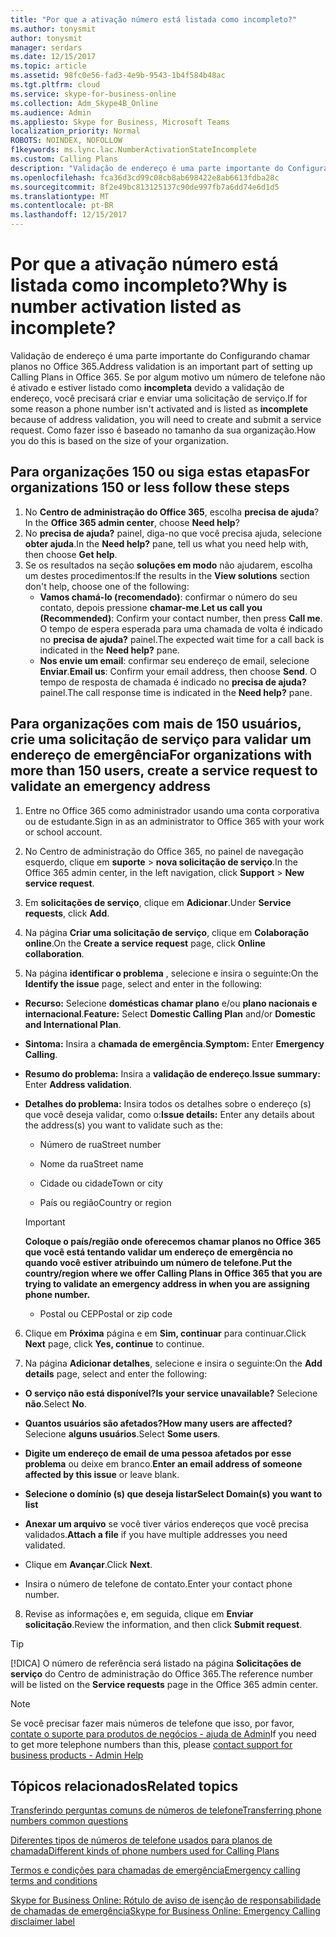 ```yaml
---
title: "Por que a ativação número está listada como incompleto?"
ms.author: tonysmit
author: tonysmit
manager: serdars
ms.date: 12/15/2017
ms.topic: article
ms.assetid: 98fc0e56-fad3-4e9b-9543-1b4f584b48ac
ms.tgt.pltfrm: cloud
ms.service: skype-for-business-online
ms.collection: Adm_Skype4B_Online
ms.audience: Admin
ms.appliesto: Skype for Business, Microsoft Teams
localization_priority: Normal
ROBOTS: NOINDEX, NOFOLLOW
f1keywords: ms.lync.lac.NumberActivationStateIncomplete
ms.custom: Calling Plans
description: "Validação de endereço é uma parte importante do Configurando chamar planos no Office 365. Ele fornece um usuário em sua organização para um endereço de chamada de emergência que pode ser usado pelos serviços de resposta de emergência."
ms.openlocfilehash: fca36d3cd99c08cb8ab698422e8ab6613fdba28c
ms.sourcegitcommit: 8f2e49bc813125137c90de997fb7a6dd74e6d1d5
ms.translationtype: MT
ms.contentlocale: pt-BR
ms.lasthandoff: 12/15/2017
---
```

# <a name="why-is-number-activation-listed-as-incomplete"></a><span data-ttu-id="4ae86-104">Por que a ativação número está listada como incompleto?</span><span class="sxs-lookup"><span data-stu-id="4ae86-104">Why is number activation listed as incomplete?</span></span>

<span data-ttu-id="4ae86-105">Validação de endereço é uma parte importante do Configurando chamar planos no Office 365.</span><span class="sxs-lookup"><span data-stu-id="4ae86-105">Address validation is an important part of setting up Calling Plans in Office 365.</span></span> <span data-ttu-id="4ae86-106">Se por algum motivo um número de telefone não é ativado e estiver listado como **incompleta** devido a validação de endereço, você precisará criar e enviar uma solicitação de serviço.</span><span class="sxs-lookup"><span data-stu-id="4ae86-106">If for some reason a phone number isn't activated and is listed as **incomplete** because of address validation, you will need to create and submit a service request.</span></span> <span data-ttu-id="4ae86-107">Como fazer isso é baseado no tamanho da sua organização.</span><span class="sxs-lookup"><span data-stu-id="4ae86-107">How you do this is based on the size of your organization.</span></span>
  
## <a name="for-organizations-150-or-less-follow-these-steps"></a><span data-ttu-id="4ae86-108">Para organizações 150 ou siga estas etapas</span><span class="sxs-lookup"><span data-stu-id="4ae86-108">For organizations 150 or less follow these steps</span></span>
1. <span data-ttu-id="4ae86-109">No **Centro de administração do Office 365**, escolha **precisa de ajuda**?</span><span class="sxs-lookup"><span data-stu-id="4ae86-109">In the **Office 365 admin center**, choose **Need help**?</span></span>
2. <span data-ttu-id="4ae86-110">No **precisa de ajuda?** painel, diga-no que você precisa ajuda, selecione **obter ajuda**.</span><span class="sxs-lookup"><span data-stu-id="4ae86-110">In the **Need help?** pane, tell us what you need help with, then choose **Get help**.</span></span>
3. <span data-ttu-id="4ae86-111">Se os resultados na seção **soluções em modo** não ajudarem, escolha um destes procedimentos:</span><span class="sxs-lookup"><span data-stu-id="4ae86-111">If the results in the **View solutions** section don't help, choose one of the following:</span></span>
    - <span data-ttu-id="4ae86-112">**Vamos chamá-lo (recomendado)**: confirmar o número do seu contato, depois pressione **chamar-me**.</span><span class="sxs-lookup"><span data-stu-id="4ae86-112">**Let us call you (Recommended)**: Confirm your contact number, then press **Call me**.</span></span> <span data-ttu-id="4ae86-113">O tempo de espera esperada para uma chamada de volta é indicado no **precisa de ajuda?** painel.</span><span class="sxs-lookup"><span data-stu-id="4ae86-113">The expected wait time for a call back is indicated in the **Need help?** pane.</span></span>
    - <span data-ttu-id="4ae86-114">**Nos envie um email**: confirmar seu endereço de email, selecione **Enviar**.</span><span class="sxs-lookup"><span data-stu-id="4ae86-114">**Email us**: Confirm your email address, then choose **Send**.</span></span> <span data-ttu-id="4ae86-115">O tempo de resposta de chamada é indicado no **precisa de ajuda?** painel.</span><span class="sxs-lookup"><span data-stu-id="4ae86-115">The call response time is indicated in the **Need help?** pane.</span></span>

## <a name="for-organizations-with-more-than-150-users-create-a-service-request-to-validate-an-emergency-address"></a><span data-ttu-id="4ae86-116">Para organizações com mais de 150 usuários, crie uma solicitação de serviço para validar um endereço de emergência</span><span class="sxs-lookup"><span data-stu-id="4ae86-116">For organizations with more than 150 users, create a service request to validate an emergency address</span></span>

1. <span data-ttu-id="4ae86-117">Entre no Office 365 como administrador usando uma conta corporativa ou de estudante.</span><span class="sxs-lookup"><span data-stu-id="4ae86-117">Sign in as an administrator to Office 365 with your work or school account.</span></span>
    
2. <span data-ttu-id="4ae86-118">No Centro de administração do Office 365, no painel de navegação esquerdo, clique em **suporte** > **nova solicitação de serviço**.</span><span class="sxs-lookup"><span data-stu-id="4ae86-118">In the Office 365 admin center, in the left navigation, click **Support** > **New service request**.</span></span>
    
3. <span data-ttu-id="4ae86-119">Em **solicitações de serviço**, clique em **Adicionar**.</span><span class="sxs-lookup"><span data-stu-id="4ae86-119">Under **Service requests**, click **Add**.</span></span>
    
4. <span data-ttu-id="4ae86-120">Na página **Criar uma solicitação de serviço**, clique em **Colaboração online**.</span><span class="sxs-lookup"><span data-stu-id="4ae86-120">On the **Create a service request** page, click **Online collaboration**.</span></span>
    
5. <span data-ttu-id="4ae86-121">Na página **identificar o problema** , selecione e insira o seguinte:</span><span class="sxs-lookup"><span data-stu-id="4ae86-121">On the **Identify the issue** page, select and enter in the following:</span></span>
    
  - <span data-ttu-id="4ae86-122">**Recurso:** Selecione **domésticas chamar plano** e/ou **plano nacionais e internacional**.</span><span class="sxs-lookup"><span data-stu-id="4ae86-122">**Feature:** Select **Domestic Calling Plan** and/or **Domestic and International Plan**.</span></span>
    
  - <span data-ttu-id="4ae86-123">**Sintoma:** Insira a **chamada de emergência**.</span><span class="sxs-lookup"><span data-stu-id="4ae86-123">**Symptom:** Enter **Emergency Calling**.</span></span>
    
  - <span data-ttu-id="4ae86-124">**Resumo do problema:** Insira a **validação de endereço**.</span><span class="sxs-lookup"><span data-stu-id="4ae86-124">**Issue summary:** Enter **Address validation**.</span></span>
    
  - <span data-ttu-id="4ae86-125">**Detalhes do problema:** Insira todos os detalhes sobre o endereço (s) que você deseja validar, como o:</span><span class="sxs-lookup"><span data-stu-id="4ae86-125">**Issue details:** Enter any details about the address(s) you want to validate such as the:</span></span>
    
      - <span data-ttu-id="4ae86-126">Número de rua</span><span class="sxs-lookup"><span data-stu-id="4ae86-126">Street number</span></span>
    
      - <span data-ttu-id="4ae86-127">Nome da rua</span><span class="sxs-lookup"><span data-stu-id="4ae86-127">Street name</span></span>
    
      - <span data-ttu-id="4ae86-128">Cidade ou cidade</span><span class="sxs-lookup"><span data-stu-id="4ae86-128">Town or city</span></span>
    
      - <span data-ttu-id="4ae86-129">País ou região</span><span class="sxs-lookup"><span data-stu-id="4ae86-129">Country or region</span></span>
    
    > [!IMPORTANT]
    > <span data-ttu-id="4ae86-130">**Coloque o país/região onde oferecemos chamar planos no Office 365 que você está tentando validar um endereço de emergência no quando você estiver atribuindo um número de telefone.**</span><span class="sxs-lookup"><span data-stu-id="4ae86-130">**Put the country/region where we offer Calling Plans in Office 365 that you are trying to validate an emergency address in when you are assigning phone number.**</span></span>
  
      - <span data-ttu-id="4ae86-131">Postal ou CEP</span><span class="sxs-lookup"><span data-stu-id="4ae86-131">Postal or zip code</span></span>
    
6. <span data-ttu-id="4ae86-132">Clique em **Próxima** página e em **Sim, continuar** para continuar.</span><span class="sxs-lookup"><span data-stu-id="4ae86-132">Click **Next** page, click **Yes, continue** to continue.</span></span>
    
7. <span data-ttu-id="4ae86-133">Na página **Adicionar detalhes**, selecione e insira o seguinte:</span><span class="sxs-lookup"><span data-stu-id="4ae86-133">On the **Add details** page, select and enter the following:</span></span>
    
  - <span data-ttu-id="4ae86-134">**O serviço não está disponível?**</span><span class="sxs-lookup"><span data-stu-id="4ae86-134">**Is your service unavailable?**</span></span> <span data-ttu-id="4ae86-135">Selecione **não**.</span><span class="sxs-lookup"><span data-stu-id="4ae86-135">Select **No**.</span></span>
    
  - <span data-ttu-id="4ae86-136">**Quantos usuários são afetados?**</span><span class="sxs-lookup"><span data-stu-id="4ae86-136">**How many users are affected?**</span></span> <span data-ttu-id="4ae86-137">Selecione **alguns usuários**.</span><span class="sxs-lookup"><span data-stu-id="4ae86-137">Select **Some users**.</span></span>
    
  - <span data-ttu-id="4ae86-138">**Digite um endereço de email de uma pessoa afetados por esse problema** ou deixe em branco.</span><span class="sxs-lookup"><span data-stu-id="4ae86-138">**Enter an email address of someone affected by this issue** or leave blank.</span></span>
    
  - <span data-ttu-id="4ae86-139">**Selecione o domínio (s) que deseja listar**</span><span class="sxs-lookup"><span data-stu-id="4ae86-139">**Select Domain(s) you want to list**</span></span>
    
  - <span data-ttu-id="4ae86-140">**Anexar um arquivo** se você tiver vários endereços que você precisa validados.</span><span class="sxs-lookup"><span data-stu-id="4ae86-140">**Attach a file** if you have multiple addresses you need validated.</span></span>
    
  - <span data-ttu-id="4ae86-141">Clique em **Avançar**.</span><span class="sxs-lookup"><span data-stu-id="4ae86-141">Click **Next**.</span></span>
    
  - <span data-ttu-id="4ae86-142">Insira o número de telefone de contato.</span><span class="sxs-lookup"><span data-stu-id="4ae86-142">Enter your contact phone number.</span></span>
    
8. <span data-ttu-id="4ae86-143">Revise as informações e, em seguida, clique em **Enviar solicitação**.</span><span class="sxs-lookup"><span data-stu-id="4ae86-143">Review the information, and then click **Submit request**.</span></span>
    
> [!TIP]
> <span data-ttu-id="4ae86-144">[!DICA] O número de referência será listado na página **Solicitações de serviço** do Centro de administração do Office 365.</span><span class="sxs-lookup"><span data-stu-id="4ae86-144">The reference number will be listed on the **Service requests** page in the Office 365 admin center.</span></span>

> [!NOTE]
> <span data-ttu-id="4ae86-145">Se você precisar fazer mais números de telefone que isso, por favor, [contate o suporte para produtos de negócios - ajuda de Admin](https://support.office.com/article/32a17ca7-6fa0-4870-8a8d-e25ba4ccfd4b)</span><span class="sxs-lookup"><span data-stu-id="4ae86-145">If you need to get more telephone numbers than this, please [contact support for business products - Admin Help](https://support.office.com/article/32a17ca7-6fa0-4870-8a8d-e25ba4ccfd4b)</span></span>

  
## <a name="related-topics"></a><span data-ttu-id="4ae86-146">Tópicos relacionados</span><span class="sxs-lookup"><span data-stu-id="4ae86-146">Related topics</span></span>
[<span data-ttu-id="4ae86-147">Transferindo perguntas comuns de números de telefone</span><span class="sxs-lookup"><span data-stu-id="4ae86-147">Transferring phone numbers common questions</span></span>](transferring-phone-numbers-common-questions.md)

[<span data-ttu-id="4ae86-148">Diferentes tipos de números de telefone usados para planos de chamada</span><span class="sxs-lookup"><span data-stu-id="4ae86-148">Different kinds of phone numbers used for Calling Plans</span></span>](different-kinds-of-phone-numbers-used-for-calling-plans.md)

[<span data-ttu-id="4ae86-149">Termos e condições para chamadas de emergência</span><span class="sxs-lookup"><span data-stu-id="4ae86-149">Emergency calling terms and conditions</span></span>](emergency-calling-terms-and-conditions.md)

[<span data-ttu-id="4ae86-150">Skype for Business Online: Rótulo de aviso de isenção de responsabilidade de chamadas de emergência</span><span class="sxs-lookup"><span data-stu-id="4ae86-150">Skype for Business Online: Emergency Calling disclaimer label</span></span>](https://go.microsoft.com/fwlink/?LinkID=692099)
